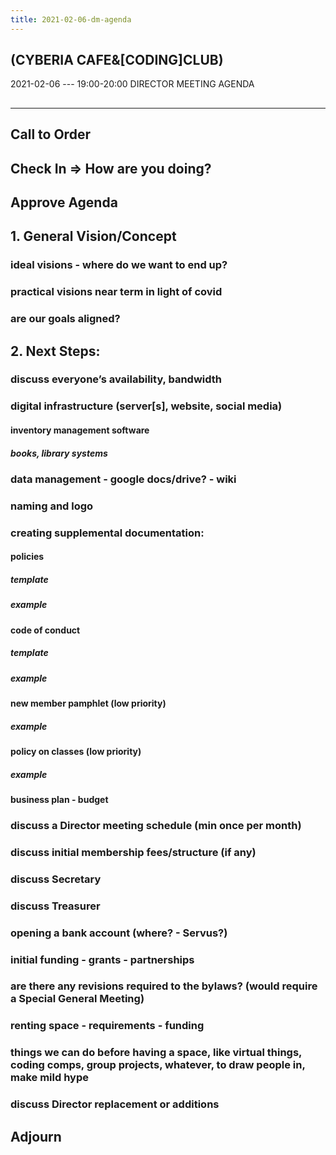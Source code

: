 ```yaml
---
title: 2021-02-06-dm-agenda
---
```


## (CYBERIA CAFE&[CODING]CLUB)
2021-02-06 --- 19:00-20:00
DIRECTOR MEETING
AGENDA
##
----
## Call to Order
## Check In => How are you doing?
## Approve Agenda
## 1. General Vision/Concept
### ideal visions - where do we want to end up?
### practical visions near term in light of covid
### are our goals aligned?
## 2. Next Steps:
### discuss everyone’s availability, bandwidth
### digital infrastructure (server[s], website, social media)
#### inventory management software
##### books, library systems
### data management - google docs/drive? - wiki
### naming and logo
### creating supplemental documentation:
#### policies
##### template
##### example
#### code of conduct
##### template
##### example
#### new member pamphlet (low priority)
##### example
#### policy on classes (low priority)
##### example
#### business plan - budget
### discuss a Director meeting schedule (min once per month)
### discuss initial membership fees/structure (if any)
### discuss Secretary
### discuss Treasurer
### opening a bank account (where? - Servus?)
### initial funding - grants - partnerships
### are there any revisions required to the bylaws? (would require a Special General Meeting)
### renting space - requirements - funding
### things we can do before having a space, like virtual things, coding comps, group  projects, whatever, to draw people in, make mild hype
### discuss Director replacement or additions
## Adjourn
